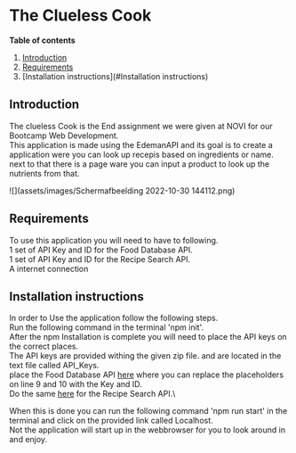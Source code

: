 # The Clueless Cook

**Table of contents**

1. [Introduction](#introducion)
2. [Requirements](#requirements)
3. [Installation instructions](#Installation instructions)


## Introduction

The clueless Cook is the End assignment we were given at NOVI for our Bootcamp Web Development.\
This application is made using the EdemanAPI and its goal is to create a application were you can look up recepis based on ingredients or name.\
next to that there is a page ware you can input a product to look up the nutrients from that.

![](assets/images/Schermafbeelding 2022-10-30 144112.png)

## Requirements

To use this application you will need to have to following.\
1 set of API Key and ID for the Food Database API.\
1 set of API Key and ID for the Recipe Search API.\
A internet connection

## Installation instructions

In order to Use the application follow the following steps.\
Run the following command in the terminal 'npm init'.\
After the npm Installation is complete you will need to place the API keys on the correct places.\
The API keys are provided withing the given zip file. and are located in the text file called API_Keys.\
place the Food Database API [here](src/functions/retrieveProducts.js) where you can replace the placeholders on line 9 and 10 with the Key and ID.\
Do the same [here](src/functions/fetchRecipe.js) for the Recipe Search API.\

When this is done you can run the following command 'npm run start' in the terminal and click on the provided link called Localhost.\
Not the application will start up in the webbrowser for you to look around in and enjoy.

